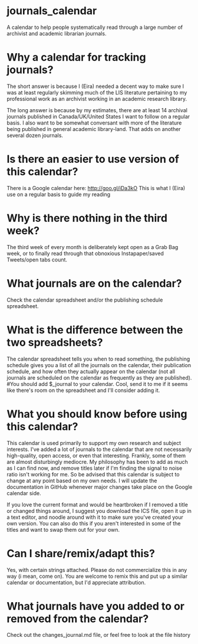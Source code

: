 journals_calendar
=================

A calendar to help people systematically read through a large number of archivist and academic librarian journals.

# Why a calendar for tracking journals?
The short answer is because I (Eira) needed a decent way to make sure I was at least regularly skimming much of the LIS literature pertaining to my professional work as an archivist working in an academic research library.

The long answer is because by my estimates, there are at least 14 archival journals published in Canada/UK/United States I want to follow on a regular basis. I also want to be somewhat conversant with more of the literature being published in general academic library-land. That adds on another several dozen journals.

# Is there an easier to use version of this calendar?
There is a Google calendar here: http://goo.gl/iDa3kO This is what I (Eira) use on a regular basis to guide my reading

# Why is there nothing in the third week?
The third week of every month is deliberately kept open as a Grab Bag week, or to finally read through that obnoxious Instapaper/saved Tweets/open tabs count. 

# What journals are on the calendar?
Check the calendar spreadsheet and/or the publishing schedule spreadsheet.

# What is the difference between the two spreadsheets?
The calendar spreadsheet tells you when to read something, the publishing schedule gives you a list of all the journals on the calendar, their publication schedule, and how often they actually appear on the calendar (not all journals are scheduled on the calendar as frequently as they are published).
#You should add $_journal to your calendar.
Cool, send it to me if it seems like there's room on the spreadsheet and I'll consider adding it.

# What you should know before using this calendar?
This calendar is used primarily to support my own research and subject interests. I've added a lot of journals to the calendar that are not necessarily high-quality, open access, or even that interesting. Frankly, some of them are almost disturbingly mediocre. My philosophy has been to add as much as I can find now, and remove titles later if I'm finding the signal to noise ratio isn't working for me. So be advised that this calendar is subject to change at any point based on my own needs. I will update the documentation in GitHub whenever major changes take place on the Google calendar side.

If you love the current format and would be heartbroken if I removed a title or changed things around, I suggest you download the ICS file, open it up in a text editor, and noodle around with it to make sure you've created your own version. You can also do this if you aren't interested in some of the titles and want to swap them out for your own.

# Can I share/remix/adapt this?
Yes, with certain strings attached. Please do not commercialize this in any way (i mean, come on). You are welcome to remix this and put up a similar calendar or documentation, but I'd appreciate attribution. 

# What journals have you added to or removed from the calendar?
Check out the changes_journal.md file, or feel free to look at the file history